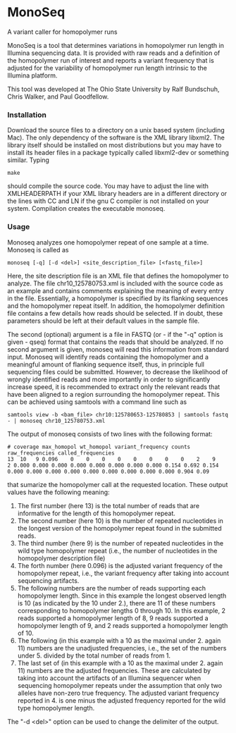 # MonoSeq
A variant caller for homopolymer runs

MonoSeq is a tool that determines variations in homopolymer run length in Illumina sequencing data.  It is provided with raw reads and a definition of the homopolymer run of interest and reports a variant frequency that is adjusted for the variability of homopolymer run length intrinsic to the Illumina platform.

This tool was developed at The Ohio State University by Ralf Bundschuh, Chris Walker, and Paul Goodfellow.

### Installation ###

Download the source files to a directory on a unix based system (including Mac).  The only dependency of the software is the XML library libxml2.  The library itself should be installed on most distributions but you may have to install its header files in a package typically called libxml2-dev or something similar. Typing

    make

should compile the source code.  You may have to adjust the line with XMLHEADERPATH if your XML library headers are in a different directory or the lines with CC and LN if the gnu C compiler is not installed on your system.  Compilation creates the executable monoseq.

### Usage ###

Monoseq analyzes one homopolymer repeat of one sample at a time.  Monoseq is called as

    monoseq [-q] [-d <del>] <site_description_file> [<fastq_file>]
    
Here, the site description file is an XML file that defines the homopolymer to analyze.  The file chr10_125780753.xml is included with the source code as an example and contains comments explaining the meaning of every entry in the file.  Essentially, a homopolymer is specified by its flanking sequences and the homopolymer repeat itself.  In addition, the homopolymer definition file contains a few details how reads should be selected.  If in doubt, these parameters should be left at their default values in the sample file.

The second (optional) argument is a file in FASTQ (or - if the "-q" option is given - qseq) format that contains the reads that should be analyzed.  If no second argument is given, monoseq will read this information from standard input.  Monoseq will identify reads containing the homopolymer and a meaningful amount of flanking sequence itself, thus, in principle full sequencing files could be submitted.  However, to decrease the likelihood of wrongly identified reads and more importantly in order to significantly increase speed, it is recommended to extract only the relevant reads that have been aligned to a region surrounding the homopolymer repeat. This can be achieved using samtools with a command line such as

    samtools view -b <bam_file> chr10:125780653-125780853 | samtools fastq - | monoseq chr10_125780753.xml
    
The output of monoseq consists of two lines with the following format:

    # coverage max_homopol wt_homopol variant_frequency counts raw_frequencies called_frequencies
    13  10   9 0.096    0    0    0    0    0    0    0    0    2    9    2 0.000 0.000 0.000 0.000 0.000 0.000 0.000 0.000 0.154 0.692 0.154 0.000 0.000 0.000 0.000 0.000 0.000 0.000 0.000 0.000 0.904 0.09

that sumarize the homopolymer call at the requested location.  These output values have the following meaning:

1. The first number (here 13) is the total number of reads that are informative for the length of this homopolymer repeat.
2. The second number (here 10) is the number of repeated nucleotides in the longest version of the homopolymer repeat found in the submitted reads.
3. The third number (here 9) is the number of repeated nucleotides in the wild type homopolymer repeat (i.e., the number of nucleotides in the homopolymer description file)
4. The forth number (here 0.096) is the adjusted variant frequency of the homopolymer repeat, i.e., the variant frequency after taking into account sequencing artifacts.
5. The following numbers are the number of reads supporting each homopolymer length.  Since in this example the longest observed length is 10 (as indicated by the 10 under 2.), there are 11 of these numbers corresponding to homopolymer lengths 0 through 10.  In this example, 2 reads supported a homopolymer length of 8, 9 reads supported a homopolymer length of 9, and 2 reads supported a homopolymer length of 10.
6. The following (in this example with a 10 as the maximal under 2. again 11) numbers are the unadjusted frequencies, i.e., the set of the numbers under 5. divided by the total number of reads from 1.
7. The last set of  (in this example with a 10 as the maximal under 2. again 11) numbers are the adjusted frequencies.  These are calculated by taking into account the artifacts of an Illumina sequencer when sequencing homopolymer repeats under the assumption that only two alleles have non-zero true frequency.  The adjusted variant frequency reported in 4. is one minus the adjusted frequency reported for the wild type homopolymer length.

The "-d &lt;del&gt;" option can be used to change the delimiter of the output.
